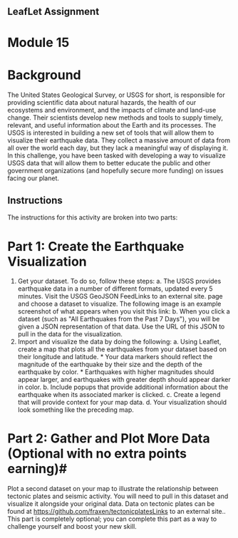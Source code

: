 ## LeafLet Assignment ##
# Module 15 # 

# Background #
The United States Geological Survey, or USGS for short, is responsible for providing scientific data about natural hazards, the health of our ecosystems 
and environment, and the impacts of climate and land-use change. Their scientists develop new methods and tools to supply timely, relevant, 
and useful information about the Earth and its processes.
The USGS is interested in building a new set of tools that will allow them to visualize their earthquake data. 
They collect a massive amount of data from all over the world each day, 
but they lack a meaningful way of displaying it. In this challenge, you have been tasked with developing a way to 
visualize USGS data that will allow them to better educate the public and other government organizations (and hopefully secure more funding) on issues facing our planet.

## Instructions ##
The instructions for this activity are broken into two parts:

# Part 1: Create the Earthquake Visualization
1. Get your dataset. To do so, follow these steps:
        a. The USGS provides earthquake data in a number of different formats, updated every 5 minutes. Visit the USGS GeoJSON FeedLinks to an external site. 
        page and choose a dataset to visualize. The following image is an example screenshot of what appears when you visit this link:
        b. When you click a dataset (such as "All Earthquakes from the Past 7 Days"), you will be given a JSON representation of that data. 
        Use the URL of this JSON to pull in the data for the visualization.
2. Import and visualize the data by doing the following:
        a. Using Leaflet, create a map that plots all the earthquakes from your dataset based on their longitude and latitude.
             * Your data markers should reflect the magnitude of the earthquake by their size and the depth of the earthquake by color. 
             * Earthquakes with higher magnitudes should appear larger, and earthquakes with greater depth should appear darker in color.
        b. Include popups that provide additional information about the earthquake when its associated marker is clicked.
        c. Create a legend that will provide context for your map data.
        d. Your visualization should look something like the preceding map.


# Part 2: Gather and Plot More Data (Optional with no extra points earning)#
Plot a second dataset on your map to illustrate the relationship between tectonic plates and seismic activity. You will need to pull in this dataset and visualize it alongside your original data. 
Data on tectonic plates can be found at https://github.com/fraxen/tectonicplatesLinks to an external site..
This part is completely optional; you can complete this part as a way to challenge yourself and boost your new skill.